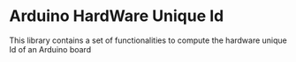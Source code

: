 # Arduino HardWare Unique Id

This library contains a set of functionalities to compute the hardware unique Id
of an Arduino board
